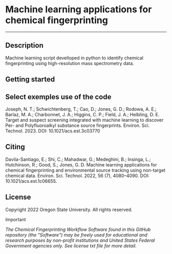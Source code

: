 # Machine learning applications for chemical fingerprinting 
-----------------------------------------------------------------------------------
Description
-----------
Machine learning script develloped in python to identify chemical fingerprinting using high-resolution mass spectrometry data.

Getting started
----------------

Select exemples use of the code
----------------
Joseph, N. T.; Schwichtenberg, T.; Cao, D.; Jones, G. D.; Rodowa, A. E.; Barlaz, M. A.; Charbonnet, J. A.; Higgins, C. P.; Field, J. A.; Helbling, D. E. Target and suspect screening integrated with machine learning to discover Per- and Polyfluoroalkyl substance source fingerprints. Environ. Sci. Technol. 2023. DOI: 10.1021/acs.est.3c03770 

Citing
-------
Davila-Santiago, E.; Shi, C.; Mahadwar, G.; Medeghini, B.; Insinga, L.; Hutchinson, R.; Good, S.; Jones, G. D. Machine learning applications for chemical fingerprinting and environmental source tracking using non-target chemical data. Environ. Sci. Technol. 2022, 56 (7), 4080–4090. DOI: 10.1021/acs.est.1c06655.

License
-------
Copyright 2022 Oregon State University. All rights reserved.

> [!IMPORTANT]
>*The Chemical Fingerprinting Workflow Software found in this GitHub repository (the "Software") may be freely used for educational and research purposes by non-profit institutions and United States Federal Government agencies only. See license txt file for more detail.*
